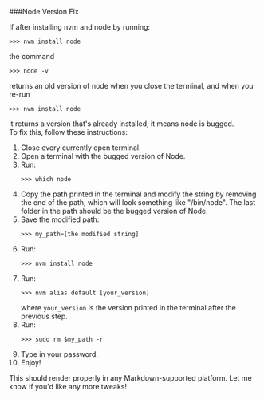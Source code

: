 ###Node Version Fix

If after installing nvm and node by running:

```
>>> nvm install node
```

the command

```
>>> node -v
```

returns an old version of node when you close the terminal, and when you re-run

```
>>> nvm install node
```

it returns a version that's already installed, it means node is bugged.  
To fix this, follow these instructions:

1. Close every currently open terminal.
2. Open a terminal with the bugged version of Node.
3. Run:
    ```
    >>> which node
    ```
4. Copy the path printed in the terminal and modify the string by removing the end of the path, which will look something like "/bin/node". The last folder in the path should be the bugged version of Node.
5. Save the modified path:
    ```
    >>> my_path=[the modified string]
    ```
6. Run:
    ```
    >>> nvm install node
    ```
7. Run:
    ```
    >>> nvm alias default [your_version]
    ```
   where `your_version` is the version printed in the terminal after the previous step.
8. Run:
    ```
    >>> sudo rm $my_path -r
    ```
9. Type in your password.
10. Enjoy!

This should render properly in any Markdown-supported platform. Let me know if you'd like any more tweaks!
